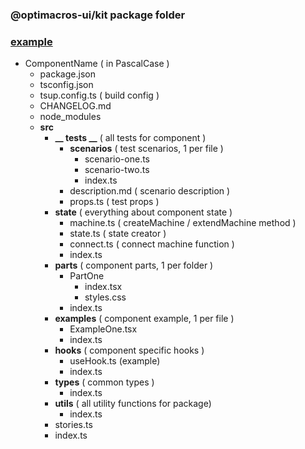 ### @optimacros-ui/kit package folder
### [example](./examples/core/Menu)

- ComponentName ( in PascalCase )
    - package.json
    - tsconfig.json
    - tsup.config.ts ( build config )
    - CHANGELOG.md
    - node_modules
    - **src**
        - **__ tests __** ( all tests for component )
            - **scenarios** ( test scenarios, 1 per file )
                - scenario-one.ts
                - scenario-two.ts
                - index.ts
            - description.md ( scenario description )
            - props.ts ( test props )
        - **state** ( everything about component state )
            - machine.ts ( createMachine / extendMachine method )
            - state.ts ( state creator )
            - connect.ts ( connect machine function )
            - index.ts
        - **parts** ( component parts, 1 per folder )
            - PartOne
                - index.tsx
                - styles.css
            - index.ts
        - **examples** ( component example, 1 per file )
            - ExampleOne.tsx
            - index.ts
        - **hooks** ( component specific hooks )
            - useHook.ts (example)
            - index.ts
        - **types** ( common types )
            - index.ts
        - **utils** ( all utility functions for package)
            - index.ts
        - stories.ts
        - index.ts
